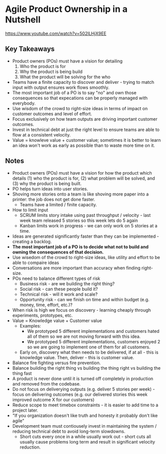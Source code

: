 # Agile Product Ownership in a Nutshell

<https://www.youtube.com/watch?v=502ILHjX9EE>

## Key Takeaways

* Product owners (POs) must have a vision for detailing
  1. Who the product is for
  1. Why the product is being build
  1. What the product will be solving for the who
* Teams have a finite capacity to discover and deliver - trying to match input with output ensures work flows smoothly.
* The most important job of a PO is to say "no" and own those consequences so that expecations can be properly managed with everybody.
* Use wisdom of the crowd to right-size ideas in terms of impact on customer outcomes and level of effort.
* Focus exclusively on how team outputs are driving important customer outcomes.
* Invest in technical debt at just the right level to ensure teams are able to flow at a consistent velocity.
* Value = knowleve value + customer value; sometimes it is better to learn an idea won't work as early as possible than to waste more time on it.

## Notes

* Product owners (POs) must have a vision for how the product which details (1) who the product is for, (2) what problem will be solved, and (3) why the product is being built.
* PO helps turn ideas into user stories.
* Shoving more stories onto a team is like shoving more paper into a printer: the job does not get done faster.
  * Teams have a limited / finite capacity.
* How to limit input
  * SCRUM limits story intake using past throughput / velocity - last week team released 5 stories so this week lets do 5 again
  * Kanban limits work in progress - we can only work on 5 stories at a time.
* Ideas are generated significantly faster than they can be implemented - creating a backlog.
* **The most important job of a PO is to decide what not to build and owning the consequences of that decision.**
* Use wisedom of the crowd to right-size ideas, like utility and effort to be able to compaire ideas
* Conversations are more important than accuracy when finding right-size.
* POs need to balance different types of risk
  * Business risk - are we building the right thing?
  * Social risk - can these people build it?
  * Technical risk - will it work and scale?
  * Opportunity risk - can we finish on time and within budget (e.g. money, time, effort, etc.)?
* When risk is high we focus on discovery - learning cheaply through experiments, prototypes, etc.
* Value = Knowledge value + Customer value
  * Examples:
    * We prototyped 5 different implementations and customers hated all of them so we are not moving forward with this idea.
    * We prototyped 5 different implementations, customers enjoyed 2 so we are going to implement one of them for all customers.
  * Early on, discovery what then needs to be delivered, if at all - this is knowledge value. Then, deliver - this is customer value.
* Balance fire fighting versus fire prevention.
* Balance building the right thing vs building the thing right vs building the thing fast
* A product is never done until it is turned off completely in production and removed from the codebase.
* Do not focus on deliverying outputs (e.g. deliver 5 stories per week) - focus on delivering outcomes (e.g. our delivered stories this week improved outcome X for our customers)
* Reduce scope to meet timebox constraints - it is easier to add time to a project later.
* "If you organization doesn't like truth and honesty it probably don't like agile"
* Development team must contiousely invest in maintaining the system / reducing technical debt to avoid long-term slowdowns.
  * Short cuts every once in a while usually work out - short cuts all usually cause problems long term and result in significant velocity reduction.
